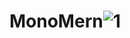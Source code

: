 # MonoMern![1](https://user-images.githubusercontent.com/65033550/175810064-fbe4c2d6-7484-4334-b8e1-5e67ae645641.png)
